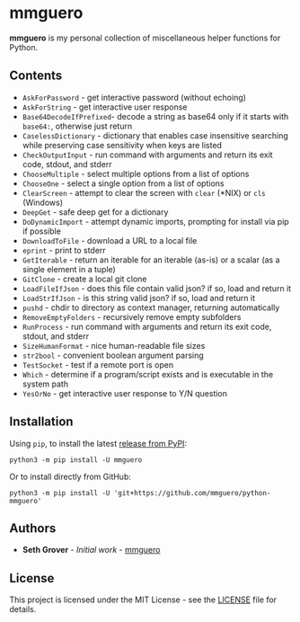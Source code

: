 # mmguero

**mmguero** is my personal collection of miscellaneous helper functions for Python.

## Contents

* `AskForPassword` - get interactive password (without echoing)
* `AskForString` - get interactive user response
* `Base64DecodeIfPrefixed`- decode a string as base64 only if it starts with `base64:`, otherwise just return
* `CaselessDictionary` - dictionary that enables case insensitive searching while preserving case sensitivity when keys are listed
* `CheckOutputInput` - run command with arguments and return its exit code, stdout, and stderr
* `ChooseMultiple` - select multiple options from a list of options
* `ChooseOne` - select a single option from a list of options
* `ClearScreen` - attempt to clear the screen with `clear` (\*NIX) or `cls` (Windows)
* `DeepGet` - safe deep get for a dictionary
* `DoDynamicImport` - attempt dynamic imports, prompting for install via pip if possible
* `DownloadToFile` - download a URL to a local file
* `eprint` - print to stderr
* `GetIterable` - return an iterable for an iterable (as-is) or a scalar (as a single element in a tuple)
* `GitClone` - create a local git clone
* `LoadFileIfJson` - does this file contain valid json? if so, load and return it
* `LoadStrIfJson` - is this string valid json? if so, load and return it
* `pushd` - chdir to directory as context manager, returning automatically
* `RemoveEmptyFolders` - recursively remove empty subfolders
* `RunProcess` - run command with arguments and return its exit code, stdout, and stderr
* `SizeHumanFormat` - nice human-readable file sizes
* `str2bool` - convenient boolean argument parsing
* `TestSocket` - test if a remote port is open
* `Which` - determine if a program/script exists and is executable in the system path
* `YesOrNo` - get interactive user response to Y/N question

## Installation

Using `pip`, to install the latest [release from PyPI](https://pypi.org/project/mmguero/):

```
python3 -m pip install -U mmguero
```

Or to install directly from GitHub:


```
python3 -m pip install -U 'git+https://github.com/mmguero/python-mmguero'
```

## Authors

* **Seth Grover** - *Initial work* - [mmguero](https://github.com/mmguero)

## License

This project is licensed under the MIT License - see the [LICENSE](LICENSE) file for details.